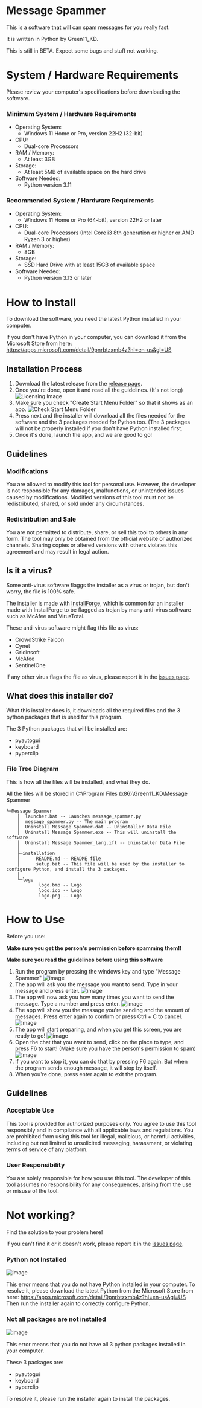 # Message Spammer
This is a software that will can spam messages for you really fast.

It is written in Python by Green11_KD.

This is still in BETA. Expect some bugs and stuff not working.

# System / Hardware Requirements
Please review your computer's specifications before downloading the software.

### Minimum System / Hardware Requirements

- Operating System:
  - Windows 11 Home or Pro, version 22H2 (32-bit)
- CPU:
  - Dual-core Processors
- RAM / Memory:
  - At least 3GB
- Storage:
  - At least 5MB of available space on the hard drive
- Software Needed:
  - Python version 3.11

### Recommended System / Hardware Requirements

- Operating System:
  - Windows 11 Home or Pro (64-bit), version 22H2 or later
- CPU:
  - Dual-core Processors (Intel Core i3 8th generation or higher or AMD Ryzen 3 or higher)
- RAM / Memory:
  - 8GB
- Storage:
  - SSD Hard Drive with at least 15GB of available space
- Software Needed:
  - Python version 3.13 or later

 # How to Install

 To download the software, you need the latest Python installed in your computer.

 If you don't have Python in your computer, you can download it from the Microsoft Store from here: https://apps.microsoft.com/detail/9pnrbtzxmb4z?hl=en-us&gl=US

 ## Installation Process

 1. Download the latest release from the [release page](https://github.com/Green11-KD/Message-Spammer/releases).
 2. Once you're done, open it and read all the guidelines. (It's not long)
    ![Licensing Image](https://github.com/user-attachments/assets/6c5f6811-4d6c-4ee7-ae03-0be8d74c0077)
 3. Make sure you check "Create Start Menu Folder" so that it shows as an app.
    ![Check Start Menu Folder](https://github.com/user-attachments/assets/a3f45df8-e121-4c86-983e-4b0a1314ce3a)
 4. Press next and the installer will download all the files needed for the software and the 3 packages needed for Python too. (The 3 packages will not be properly installed if you don't have Python installed first.
 5. Once it's done, launch the app, and we are good to go!

## Guidelines

### Modifications

You are allowed to modify this tool for personal use. However, the developer is not responsible for any damages, malfunctions, or unintended issues caused by modifications. Modified versions of this tool must not be redistributed, shared, or sold under any circumstances.

### Redistribution and Sale

You are not permitted to distribute, share, or sell this tool to others in any form. The tool may only be obtained from the official website or authorized channels. Sharing copies or altered versions with others violates this agreement and may result in legal action.

## Is it a virus?

Some anti-virus software flaggs the installer as a virus or trojan, but don't worry, the file is 100% safe.

The installer is made with [InstallForge](https://installforge.net/), which is common for an installer made with InstallForge to be flagged as trojan by many anti-virus software such as McAfee and VirusTotal.

These anti-virus software might flag this file as virus:
- CrowdStrike Falcon
- Cynet
- Gridinsoft
- McAfee
- SentinelOne

If any other virus flags the file as virus, please report it in the [issues page](https://github.com/Green11-KD/Message-Spammer/issues).

## What does this installer do?

What this installer does is, it downloads all the required files and the 3 python packages that is used for this program.

The 3 Python packages that will be installed are:
- pyautogui
- keyboard
- pyperclip

### File Tree Diagram

This is how all the files will be installed, and what they do.

All the files will be stored in C:\Program Files (x86)\Green11_KD\Message Spammer

```
└─Message Spammer
    │  launcher.bat -- Launches message_spammer.py
    │  message_spammer.py -- The main program
    │  Uninstall Message Spammer.dat -- Uninstaller Data File
    │  Uninstall Message Spammer.exe -- This will uninstall the software
    │  Uninstall Message Spammer_lang.ifl -- Uninstaller Data File
    │
    ├─installation
    │      README.md -- README file
    │      setup.bat -- This file will be used by the installer to configure Python, and install the 3 packages.
    │
    └─logo
            logo.bmp -- Logo
            logo.ico -- Logo
            logo.png -- Logo
```

# How to Use

Before you use:

**Make sure you get the person's permission before spamming them!!**

**Make sure you read the guidelines before using this software**

1. Run the program by pressing the windows key and type "Message Spammer"
  ![image](https://github.com/user-attachments/assets/36e7daa7-6812-4c7a-bc78-b93eeea57e03)
2. The app will ask you the message you want to send. Type in your message and press enter.
   ![image](https://github.com/user-attachments/assets/8dec8ea8-a55d-4dfe-9df6-e0565166b48f)
3. The app will now ask you how many times you want to send the message. Type a number and press enter.
   ![image](https://github.com/user-attachments/assets/4031f8b5-d401-4c46-9c6a-fa07a521e6b9)
4. The app will show you the message you're sending and the amount of messages. Press enter again to confirm or press Ctrl + C to cancel.
   ![image](https://github.com/user-attachments/assets/22a76674-6b62-45a3-9570-b18a1a78dce6)
5. The app will start preparing, and when you get this screen, you are ready to go!
   ![image](https://github.com/user-attachments/assets/be02a1a3-5e2d-417a-868d-2b147a43c924)
6. Open the chat that you want to send, click on the place to type, and press F6 to start! (Make sure you have the person's permission to spam)
   ![image](https://github.com/user-attachments/assets/ef908606-1425-40dc-9f41-85133e3d0a1d)
7. If you want to stop it, you can do that by pressing F6 again. But when the program sends enough message, it will stop by itself.
8. When you're done, press enter again to exit the program.


## Guidelines

### Acceptable Use

This tool is provided for authorized purposes only. You agree to use this tool responsibly and in compliance with all applicable laws and regulations. You are prohibited from using this tool for illegal, malicious, or harmful activities, including but not limited to unsolicited messaging, harassment, or violating terms of service of any platform.

### User Responsibility

You are solely responsible for how you use this tool. The developer of this tool assumes no responsibility for any consequences, arising from the use or misuse of the tool.

# Not working?

Find the solution to your problem here!

If you can't find it or it doesn't work, please report it in the [issues page](https://github.com/Green11-KD/Message-Spammer/issues).

### Python not Installed

![image](https://github.com/user-attachments/assets/9b2e1d18-9e7b-4c13-8631-1ac48096511d)

This error means that you do not have Python installed in your computer.
To resolve it, please download the latest Python from the Microsoft Store from here: https://apps.microsoft.com/detail/9pnrbtzxmb4z?hl=en-us&gl=US
Then run the installer again to correctly configure Python.

### Not all packages are not installed

![image](https://github.com/user-attachments/assets/b97bdd02-3a40-4cee-9b0d-fc78547c3584)

This error means that you do not have all 3 python packages installed in your computer.

These 3 packages are:
- pyautogui
- keyboard
- pyperclip

To resolve it, please run the installer again to install the packages.
